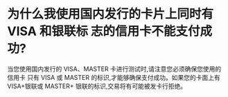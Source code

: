 # 为什么我使用国内发行的卡片上同时有 VISA 和银联标 志的信用卡不能支付成功?

当您使用国内发行的 VISA、MASTER 卡进行测试时,请注意您必须确保您使用的信用卡 只有 VISA 或 MASTER 的标识,才能够确保支付成功。如果您的卡面上有 VISA+银联或 MASTER+ 银联的标识,交易将有可能被发卡行拒绝。